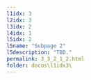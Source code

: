 ```yaml
---
l1idx: 3
l2idx: 3
l3idx: 2
l4idx: 1
l5idx: 2
l5name: "Subpage 2"
l5description: "TBD."
permalink: 3_3_2_1_2.html
folder: docos\l1idx3\
---
```

